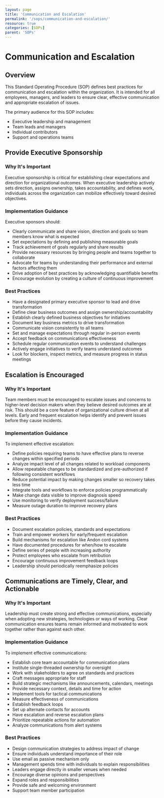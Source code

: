 ```yaml
---
layout: page
title: 'Communication and Escalation'
permalink: '/sops/communication-and-escalation/'
resource: true
categories: [SOPs]
parent: 'SOPs'
---
```


#  Communication and Escalation

## Overview

This Standard Operating Procedure (SOP) defines best practices for communication and escalation 
within the organization. It is intended for all employees, managers, and leaders to ensure clear, 
effective communication and appropriate escalation of issues.

The primary audience for this SOP includes:

- Executive leadership and management
- Team leads and managers
- Individual contributors
- Support and operations teams

## Provide Executive Sponsorship

### Why It's Important

Executive sponsorship is critical for establishing clear expectations and direction for organizational 
outcomes. When executive leadership actively sets direction, assigns ownership, takes accountability, 
and defines work, individuals across the organization can mobilize effectively toward desired 
objectives.

### Implementation Guidance

Executive sponsors should:

- Clearly communicate and share vision, direction and goals so team members know what is expected
- Set expectations by defining and publishing measurable goals
- Track achievement of goals regularly and share results
- Provide necessary resources by bringing people and teams together to collaborate
- Advocate for teams by understanding their performance and external factors affecting them
- Drive adoption of best practices by acknowledging quantifiable benefits
- Encourage evolution by creating a culture of continuous improvement

### Best Practices

- Have a designated primary executive sponsor to lead and drive transformation
- Define clear business outcomes and assign ownership/accountability
- Establish clearly defined business objectives for initiatives
- Document key business metrics to drive transformation
- Communicate vision consistently to all teams
- Set and manage expectations through regular in-person events
- Accept feedback on communications effectiveness
- Schedule regular communication events to understand challenges
- Actively engage initiatives to verify teams understand outcomes
- Look for blockers, inspect metrics, and measure progress in status meetings

## Escalation is Encouraged

### Why It's Important

Team members must be encouraged to escalate issues and concerns to higher-level decision makers 
when they believe desired outcomes are at risk. This should be a core feature of organizational 
culture driven at all levels. Early and frequent escalation helps identify and prevent issues 
before they cause incidents.

### Implementation Guidance

To implement effective escalation:

- Define policies requiring teams to have effective plans to reverse changes within specified periods
- Analyze impact level of all changes related to workload components
- Allow repeatable changes to be standardized and pre-authorized if following consistent workflows
- Reduce potential impact by making changes smaller so recovery takes less time
- Integrate tools and workflows to enforce policies programmatically
- Make change data visible to improve diagnosis speed
- Use monitoring to verify deployment success/failure
- Measure outage duration to improve recovery plans

### Best Practices

- Document escalation policies, standards and expectations
- Train and empower workers for early/frequent escalation
- Build mechanisms for escalation like Andon cord systems
- Have documented procedures for when/how to escalate
- Define series of people with increasing authority
- Protect employees who escalate from retribution
- Encourage continuous improvement feedback loops
- Leadership should periodically reemphasize policies

## Communications are Timely, Clear, and Actionable

### Why It's Important

Leadership must create strong and effective communications, especially when adopting new strategies, 
technologies or ways of working. Clear communication ensures teams remain informed and motivated to 
work together rather than against each other.

### Implementation Guidance

To implement effective communications:

- Establish core team accountable for communication plans
- Institute single-threaded ownership for oversight
- Work with stakeholders to agree on standards and practices
- Craft messages appropriate for staff
- Build strategic mechanisms like announcements, calendars, meetings
- Provide necessary context, details and time for action
- Implement tools for tactical communications
- Measure effectiveness of communications
- Establish feedback loops
- Set up alternate contacts for accounts
- Have escalation and reverse escalation plans
- Prioritize repeatable actions for automation
- Analyze communications from alert systems

### Best Practices

- Design communication strategies to address impact of change
- Ensure individuals understand importance of their role
- Use email as passive mechanism only
- Management spends time with individuals to explain responsibilities
- Leaders engage directly in smaller venues when needed
- Encourage diverse opinions and perspectives
- Expand roles and responsibilities
- Provide safe and welcoming environment
- Support team member participation
